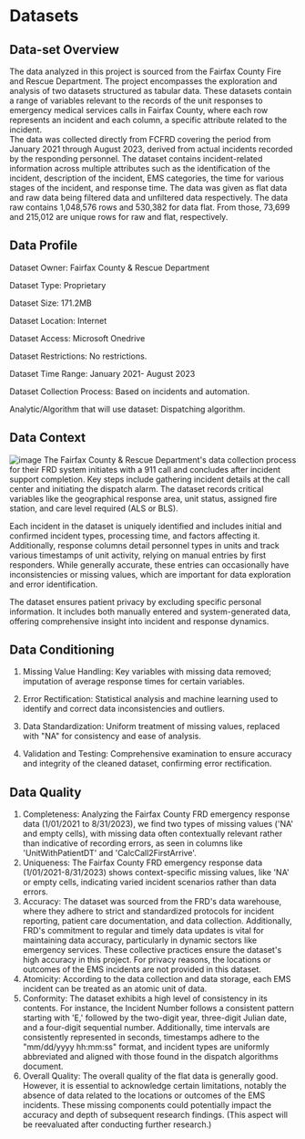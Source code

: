# Datasets

## Data-set Overview 
The data analyzed in this project is sourced from the Fairfax County Fire and Rescue Department. The project encompasses the exploration and analysis of two datasets structured as tabular data. These datasets contain a range of variables relevant to the records of the unit responses to emergency medical services calls in Fairfax County, where each row represents an incident and each column, a specific attribute related to the incident.  
The data was collected directly from FCFRD covering the period from January 2021 through August 2023, derived from actual incidents recorded by the responding personnel. The dataset contains incident-related information across multiple attributes such as the identification of the incident, description of the incident, EMS categories, the time for various stages of the incident, and response time. The data was given as flat data and raw data being filtered data and unfiltered data respectively. The data raw contains 1,048,576 rows and 530,382 for data flat. From those, 73,699 and 215,012 are unique rows for raw and flat, respectively.  


## Data Profile 
Dataset Owner: Fairfax County & Rescue Department​

Dataset Type: Proprietary​

Dataset Size: 171.2MB​

Dataset Location: Internet​

Dataset Access: Microsoft Onedrive ​

Dataset Restrictions: No restrictions.​

Dataset Time Range: January 2021- August 2023​

Dataset Collection Process: Based on incidents and automation.​

Analytic/Algorithm that will use dataset: Dispatching algorithm.


## Data Context 
![image](https://github.com/Xiaoqing15/DAEN-690-W_Insights/assets/137991044/e6ce9f1f-6d6c-4691-a2a1-c329a1e80c5d)
The Fairfax County & Rescue Department's data collection process for their FRD system initiates with a 911 call and concludes after incident support completion. Key steps include gathering incident details at the call center and initiating the dispatch alarm. The dataset records critical variables like the geographical response area, unit status, assigned fire station, and care level required (ALS or BLS).

Each incident in the dataset is uniquely identified and includes initial and confirmed incident types, processing time, and factors affecting it. Additionally, response columns detail personnel types in units and track various timestamps of unit activity, relying on manual entries by first responders. While generally accurate, these entries can occasionally have inconsistencies or missing values, which are important for data exploration and error identification.

The dataset ensures patient privacy by excluding specific personal information. It includes both manually entered and system-generated data, offering comprehensive insight into incident and response dynamics.

## Data Conditioning 
1. Missing Value Handling: Key variables with missing data removed; imputation of average response times for certain variables.

2. Error Rectification: Statistical analysis and machine learning used to identify and correct data inconsistencies and outliers.

3. Data Standardization: Uniform treatment of missing values, replaced with "NA" for consistency and ease of analysis.

4. Validation and Testing: Comprehensive examination to ensure accuracy and integrity of the cleaned dataset, confirming error rectification.

## Data Quality
1. Completeness: 
Analyzing the Fairfax County FRD emergency response data (1/01/2021 to 8/31/2023), we find two types of missing values ('NA' and empty cells), with missing data often contextually relevant rather than indicative of recording errors, as seen in columns like 'UnitWithPatientDT' and 'CalcCall2FirstArrive'.
2. Uniqueness:
The Fairfax County FRD emergency response data (1/01/2021-8/31/2023) shows context-specific missing values, like 'NA' or empty cells, indicating varied incident scenarios rather than data errors.
3. Accuracy:
The dataset was sourced from the FRD's data warehouse, where they adhere to strict and standardized protocols for incident reporting, patient care documentation, and data collection. Additionally, FRD's commitment to regular and timely data updates is vital for maintaining data accuracy, particularly in dynamic sectors like emergency services. These collective practices ensure the dataset's high accuracy in this project. For privacy reasons, the locations or outcomes of the EMS incidents are not provided in this dataset.
4. Atomicity:
According to the data collection and data storage, each EMS incident can be treated as an atomic unit of data.
5. Conformity:
The dataset exhibits a high level of consistency in its contents. For instance, the Incident Number follows a consistent pattern starting with 'E,' followed by the two-digit year, three-digit Julian date, and a four-digit sequential number. Additionally, time intervals are consistently represented in seconds, timestamps adhere to the "mm/dd/yyyy hh:mm:ss" format, and incident types are uniformly abbreviated and aligned with those found in the dispatch algorithms document.
6. Overall Quality:
The overall quality of the flat data is generally good. However, it is essential to acknowledge certain limitations, notably the absence of data related to the locations or outcomes of the EMS incidents. These missing components could potentially impact the accuracy and depth of subsequent research findings. (This aspect will be reevaluated after conducting further research.)



